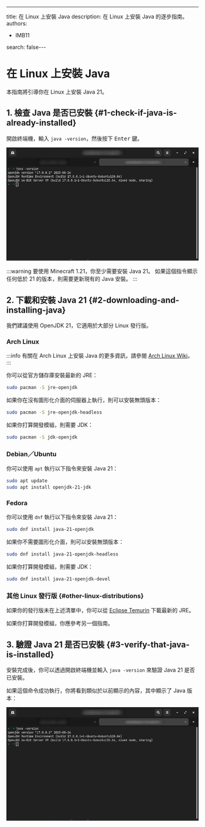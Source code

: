 ---
title: 在 Linux 上安裝 Java
description: 在 Linux 上安裝 Java 的逐步指南。
authors:
  - IMB11

search: false---

# 在 Linux 上安裝 Java

本指南將引導你在 Linux 上安裝 Java 21。

## 1. 檢查 Java 是否已安裝 {#1-check-if-java-is-already-installed}

開啟終端機，輸入 `java -version`，然後按下 <kbd>Enter</kbd> 鍵。

![終端機中輸入了「java -version」](/assets/players/installing-java/linux-java-version.png)

:::warning
要使用 Minecraft 1.21，你至少需要安裝 Java 21。 如果這個指令顯示任何低於 21 的版本，則需要更新現有的 Java 安裝。
:::

## 2. 下載和安裝 Java 21 {#2-downloading-and-installing-java}

我們建議使用 OpenJDK 21，它適用於大部分 Linux 發行版。

### Arch Linux

:::info
有關在 Arch Linux 上安裝 Java 的更多資訊，請參閱 [Arch Linux Wiki](https://wiki.archlinuxcn.org/wiki/Java)。
:::

你可以從官方儲存庫安裝最新的 JRE：

```sh
sudo pacman -S jre-openjdk
```

如果你在沒有圖形化介面的伺服器上執行，則可以安裝無頭版本：

```sh
sudo pacman -S jre-openjdk-headless
```

如果你打算開發模組，則需要 JDK：

```sh
sudo pacman -S jdk-openjdk
```

### Debian／Ubuntu

你可以使用 `apt` 執行以下指令來安裝 Java 21：

```sh
sudo apt update
sudo apt install openjdk-21-jdk
```

### Fedora

你可以使用 `dnf` 執行以下指令來安裝 Java 21：

```sh
sudo dnf install java-21-openjdk
```

如果你不需要圖形化介面，則可以安裝無頭版本：

```sh
sudo dnf install java-21-openjdk-headless
```

如果你打算開發模組，則需要 JDK：

```sh
sudo dnf install java-21-openjdk-devel
```

### 其他 Linux 發行版 {#other-linux-distributions}

如果你的發行版未在上述清單中，你可以從 [Eclipse Temurin](https://adoptium.net/temurin/) 下載最新的 JRE。

如果你打算開發模組，你應參考另一個指南。

## 3. 驗證 Java 21 是否已安裝 {#3-verify-that-java-is-installed}

安裝完成後，你可以透過開啟終端機並輸入 `java -version` 來驗證 Java 21 是否已安裝。

如果這個命令成功執行，你將看到類似於以前顯示的內容，其中顯示了 Java 版本：

![終端機中輸入了「java -version」](/assets/players/installing-java/linux-java-version.png)
